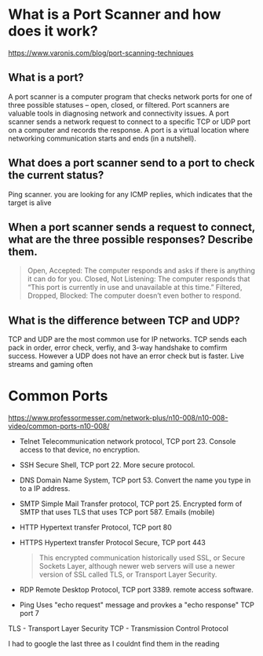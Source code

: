 # What is a Port Scanner and how does it work?
https://www.varonis.com/blog/port-scanning-techniques

## What is a port?
A port scanner is a computer program that checks network ports for one of three possible statuses – open, closed, or filtered.
Port scanners are valuable tools in diagnosing network and connectivity issues. 
A port scanner sends a network request to connect to a specific TCP or UDP port on a computer and records the response.
A port is a virtual location where networking communication starts and ends (in a nutshell).

## What does a port scanner send to a port to check the current status?
Ping scanner. you are looking for any ICMP replies, which indicates that the target is alive


## When a port scanner sends a request to connect, what are the three possible responses? Describe them.
> Open, Accepted: The computer responds and asks if there is anything it can do for you.
> Closed, Not Listening: The computer responds that “This port is currently in use and unavailable at this time.”
> Filtered, Dropped, Blocked: The computer doesn’t even bother to respond.


## What is the difference between TCP and UDP?
TCP and UDP are the most common use for IP networks. TCP sends each pack in order, error check, verfiy, and 3-way handshake to comfirm success. However a UDP does not have an error check but is faster. Live streams and gaming often 
# Common Ports
https://www.professormesser.com/network-plus/n10-008/n10-008-video/common-ports-n10-008/

- Telnet
    Telecommunication network protocol, TCP port 23. Console access to that device, no encryption.

- SSH
    Secure Shell, TCP port 22. More secure protocol.

- DNS
    Domain Name System, TCP port 53. Convert the name you type in to a IP address.

- SMTP
    Simple Mail Transfer protocol, TCP port 25. Encrypted form of SMTP that uses TLS that uses TCP port 587. Emails (mobile)

- HTTP
    Hypertext transfer Protocol, TCP port 80

- HTTPS
    Hypertext transfer Protocol Secure, TCP port 443
    > This encrypted communication historically used SSL, or Secure Sockets Layer, although newer web servers will use a newer version of SSL called TLS, or Transport Layer Security.

- RDP
    Remote Desktop Protocol, TCP port 3389. remote access software.

- Ping
    Uses "echo request" message and provkes a "echo response" TCP port 7

TLS - Transport Layer Security
TCP - Transmission Control Protocol

I had to google the last three as I couldnt find them in the reading